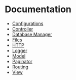 Documentation
=============

* [Configurations](https://github.com/AttwFramework/Documentation/blob/master/CONFIG.md)
* [Controller](https://github.com/AttwFramework/Documentation/blob/master/CONTROLLER.md)
* [Database Manager](https://github.com/AttwFramework/Documentation/blob/master/DATABASE.md)
* [Files](https://github.com/AttwFramework/Documentation/blob/master/FILES.md)
* [HTTP](https://github.com/AttwFramework/Documentation/blob/master/HTTP.md)
* [Logger](https://github.com/AttwFramework/Documentation/blob/master/LOGGER.md)
* [Model](https://github.com/AttwFramework/Documentation/blob/master/MODEL.md)
* [Paginator](https://github.com/AttwFramework/Documentation/blob/master/PAGINATOR.md)
* [Routing](https://github.com/AttwFramework/Documentation/blob/master/ROUTING.md)
* [View](https://github.com/AttwFramework/Documentation/blob/master/VIEW.md)
